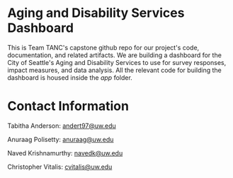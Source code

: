 # Aging and Disability Services Dashboard
This is Team TANC's capstone github repo for our project's code, documentation, and related artifacts. We are building a dashboard for the City of Seattle's Aging and Disability Services to use for survey responses, impact measures, and data analysis. All the relevant code for building the dashboard is housed inside the *app* folder.

# Contact Information
Tabitha Anderson: andert97@uw.edu

Anuraag Polisetty: anuraag@uw.edu

Naved Krishnamurthy: navedk@uw.edu

Christopher Vitalis: cvitalis@uw.edu

